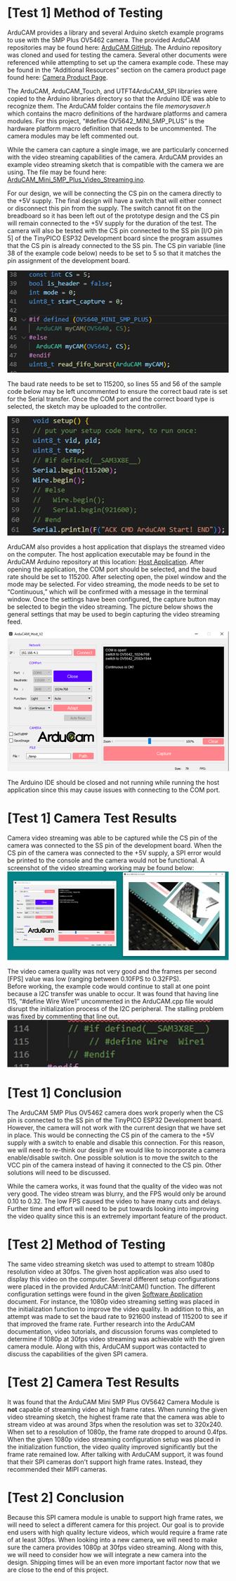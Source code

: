 # [Test 1] Method of Testing  
ArduCAM provides a library and several Arduino sketch example programs to use with the 5MP Plus OV5462 camera. The provided ArduCAM repositories may be found here: [ArduCAM GitHub](https://github.com/ArduCAM). The Arduino repository was cloned and used for testing the camera. Several other documents were referenced while attempting to set up the camera example code. These may be found in the “Additional Resources” section on the camera product page found here: [Camera Product Page](https://www.uctronics.com/arducam-mini-module-camera-shield-5mp-plus-ov5642-camera-module-for-arduino-uno-mega-2560-board.html).  
  
The ArduCAM, ArduCAM_Touch, and UTFT4ArduCAM_SPI libraries were copied to the Arduino libraries directory so that the Arduino IDE was able to recognize them. The ArduCAM folder contains the file _memorysaver.h_ which contains the macro definitions of the hardware platforms and camera modules. For this project, “#define OV5642_MINI_5MP_PLUS” is the hardware platform macro definition that needs to be uncommented. The camera modules may be left commented out.  
  
While the camera can capture a single image, we are particularly concerned with the video streaming capabilities of the camera. ArduCAM provides an example video streaming sketch that is compatible with the camera we are using. The file may be found here: [ArduCAM_Mini_5MP_Plus_Video_Streaming.ino](https://github.com/ArduCAM/Arduino/tree/master/ArduCAM/examples/mini/ArduCAM_Mini_5MP_Plus_Video_Streaming).  
  
For our design, we will be connecting the CS pin on the camera directly to the +5V supply. The final design will have a switch that will either connect or disconnect this pin from the supply. The switch cannot fit on the breadboard so it has been left out of the prototype design and the CS pin will remain connected to the +5V supply for the duration of the test. The camera will also be tested with the CS pin connected to the SS pin [I/O pin 5] of the TinyPICO ESP32 Development board since the program assumes that the CS pin is already connected to the SS pin. The CS pin variable (line 38 of the example code below) needs to be set to 5 so that it matches the pin assignment of the development board.  

![image](uploads/07fafd15f4f790b8271b0794660a7fdd/image.png)  

The baud rate needs to be set to 115200, so lines 55 and 56 of the sample code below may be left uncommented to ensure the correct baud rate is set for the Serial transfer. Once the COM port and the correct board type is selected, the sketch may be uploaded to the controller.  

![image](uploads/65989d5c216701441ca2478da37c86d9/image.png)  
 
ArduCAM also provides a host application that displays the streamed video on the computer. The host application executable may be found in the ArduCAM Arduino repository at this location: [Host Application](https://github.com/ArduCAM/Arduino/blob/master/ArduCAM/examples/host_app/ArduCAM_Host_V2.0_Windows/ArduCAM_Host_V2.exe). After opening the application, the COM port should be selected, and the baud rate should be set to 115200. After selecting open, the pixel window and the mode may be selected. For video streaming, the mode needs to be set to “Continuous,” which will be confirmed with a message in the terminal window. Once the settings have been configured, the capture button may be selected to begin the video streaming. The picture below shows the general settings that may be used to begin capturing the video streaming feed.  

![image](uploads/78bcc9c8c41e58e4643d6517fc35ae95/image.png)  

The Arduino IDE should be closed and not running while running the host application since this may cause issues with connecting to the COM port.  
# [Test 1] Camera Test Results  
Camera video streaming was able to be captured while the CS pin of the camera was connected to the SS pin of the development board. When the CS pin of the camera was connected to the +5V supply, a SPI error would be printed to the console and the camera would not be functional. A screenshot of the video streaming working may be found below:  
![image](uploads/29dc42a3356832f13bcfc3888aefa63b/image.png)  
 
The video camera quality was not very good and the frames per second [FPS] value was low (ranging between 0.10FPS to 0.32FPS).  
Before working, the example code would continue to stall at one point because a I2C transfer was unable to occur. It was found that having line 115, “#define Wire Wire1” uncommented in the ArduCAM.cpp file would disrupt the initialization process of the I2C peripheral. The stalling problem was fixed by commenting that line out.  
![image](uploads/e3d72f69fafacf504ac4d33dd8fcd540/image.png)  
 
# [Test 1] Conclusion  
The ArduCAM 5MP Plus OV5462 camera does work properly when the CS pin is connected to the SS pin of the TinyPICO ESP32 Development board. However, the camera will not work with the current design that we have set in place. This would be connecting the CS pin of the camera to the +5V supply with a switch to enable and disable this connection. For this reason, we will need to re-think our design if we would like to incorporate a camera enable/disable switch. One possible solution is to move the switch to the VCC pin of the camera instead of having it connected to the CS pin. Other solutions will need to be discussed.  
 
While the camera works, it was found that the quality of the video was not very good. The video stream was blurry, and the FPS would only be around 0.10 to 0.32. The low FPS caused the video to have many cuts and delays. Further time and effort will need to be put towards looking into improving the video quality since this is an extremely important feature of the product.  
  
# [Test 2] Method of Testing  
The same video streaming sketch was used to attempt to stream 1080p resolution video at 30fps. The given host application was also used to display this video on the computer. Several different setup configurations were placed in the provided ArduCAM::InitCAM() function. The different configuration settings were found in the given [Software Application](https://www.uctronics.com/download/Image_Sensor/OV5642_camera_module_software_application_notes.pdf) document. For instance, the 1080p video streaming setting was placed in the initialization function to improve the video quality. In addition to this, an attempt was made to set the baud rate to 921600 instead of 115200 to see if that improved the frame rate. Further research into the ArduCAM documentation, video tutorials, and discussion forums was completed to determine if 1080p at 30fps video streaming was achievable with the given camera module. Along with this, ArduCAM support was contacted to discuss the capabilities of the given SPI camera.
# [Test 2] Camera Test Results  
It was found that the ArduCAM Mini 5MP Plus OV5642 Camera Module is **not** capable of streaming video at high frame rates. When running the given video streaming sketch, the highest frame rate that the camera was able to stream video at was around 3fps when the resolution was set to 320x240. When set to a resolution of 1080p, the frame rate dropped to around 0.4fps. When the given 1080p video streaming configuration setup was placed in the initialization function, the video quality improved significantly but the frame rate remained low. After talking with ArduCAM support, it was found that their SPI cameras don't support high frame rates. Instead, they recommended their MIPI cameras.
# [Test 2] Conclusion  
Because this SPI camera module is unable to support high frame rates, we will need to select a different camera for this project. Our goal is to provide end users with high quality lecture videos, which would require a frame rate of at least 30fps. When looking into a new camera, we will need to make sure the camera provides 1080p at 30fps video streaming. Along with this, we will need to consider how we will integrate a new camera into the design. Shipping times will be an even more important factor now that we are close to the end of this project.